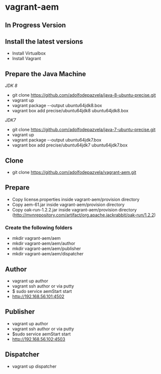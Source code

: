 # vagrant-aem

## In Progress Version


## Install the latest versions

- Install Virtualbox
- Install Vagrant 

## Prepare the Java Machine

*JDK 8*
- git clone https://github.com/adolfodepazvela/java-8-ubuntu-precise.git
- vagrant up
- vagrant package --output ubuntu64jdk8.box
- vagrant box add precise/ubuntu64jdk8 ubuntu64jdk8.box

*JDK7*
- git clone https://github.com/adolfodepazvela/java-7-ubuntu-precise.git
- vagrant up
- vagrant package --output ubuntu64jdk7.box
- vagrant box add precise/ubuntu64jdk7 ubuntu64jdk7.box

## Clone

- git clone https://github.com/adolfodepazvela/vagrant-aem.git


## Prepare 

- Copy license.properties inside vagrant-aem/provision directory
- Copy aem-61.jar inside vagrant-aem/provision directory
- Copy oak-run-1.2.2.jar inside vagrant-aem/provision directory (http://mvnrepository.com/artifact/org.apache.jackrabbit/oak-run/1.2.2)

### Create the following folders

- mkdir vagrant-aem/aem
- mkdir vagrant-aem/aem/author
- mkdir vagrant-aem/aem/publisher
- mkdir vagrant-aem/aem/dispatcher


## Author 

- vagrant up author
- vagrant ssh author or via putty
- $ sudo service aemStart start
- http://192.168.56.101:4502

## Publisher 

- vagrant up author
- vagrant ssh author or via putty
- $sudo service aemStart start
- http://192.168.56.102:4503

## Dispatcher

- vagrant up dispatcher


